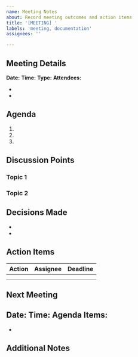 ```yaml
---
name: Meeting Notes
about: Record meeting outcomes and action items
title: '[MEETING] '
labels: 'meeting, documentation'
assignees: ''

---
```


## Meeting Details
**Date:** <!-- YYYY-MM-DD -->
**Time:** <!-- HH:MM - HH:MM -->
**Type:** <!-- Stand-up / Sprint Planning / Review / Retrospective / Other -->
**Attendees:** 
<!-- List all attendees -->
- 
- 

## Agenda
<!-- List agenda items discussed -->
1. 
2. 
3. 

## Discussion Points
<!-- Summarize key discussion points -->

### Topic 1
<!-- Summary of discussion -->

### Topic 2
<!-- Summary of discussion -->

## Decisions Made
<!-- List any decisions that were made -->
- 
- 

## Action Items
<!-- List action items with assignees and deadlines -->
| Action | Assignee | Deadline |
|--------|----------|----------|
| | | |
| | | |

## Next Meeting
**Date:** <!-- YYYY-MM-DD -->
**Time:** <!-- HH:MM -->
**Agenda Items:**
- 
- 

## Additional Notes
<!-- Any other relevant information -->